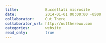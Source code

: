 ```yaml
---
title:            Buccellati microsite
date:             2014-01-01 00:00:00 -0500
collaborator:     Out There
collaborator_url: http://outthereww.com
categories:       website
read_only:        true
---
```

